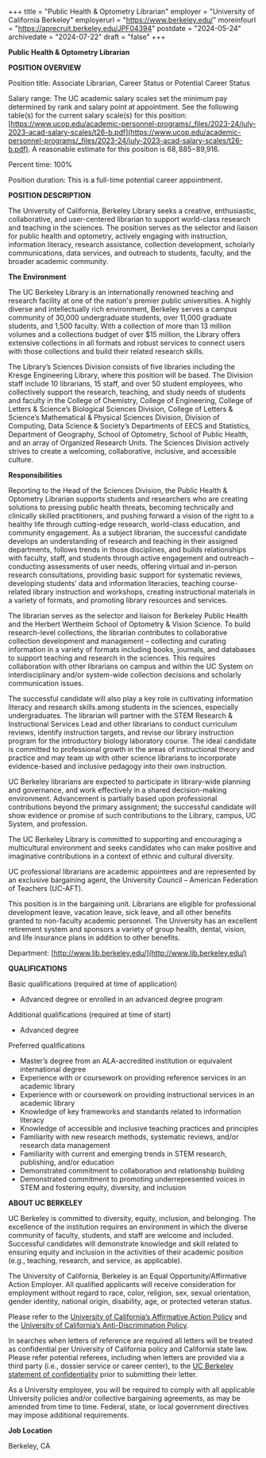 +++
title = "Public Health & Optometry Librarian"
employer = "University of California Berkeley"
employerurl = "https://www.berkeley.edu/"
moreinfourl = "https://aprecruit.berkeley.edu/JPF04394"
postdate = "2024-05-24"
archivedate = "2024-07-22"
draft = "false"
+++

**Public Health & Optometry Librarian**

**POSITION OVERVIEW**

Position title: Associate Librarian, Career Status or Potential Career Status

Salary range: The UC academic salary scales set the minimum pay determined by rank and salary point at appointment. See the following table(s) for the current salary scale(s) for this position: [https://www.ucop.edu/academic-personnel-programs/_files/2023-24/july-2023-acad-salary-scales/t26-b.pdf](https://www.ucop.edu/academic-personnel-programs/_files/2023-24/july-2023-acad-salary-scales/t26-b.pdf). A reasonable estimate for this position is $68,885-$89,916.

Percent time: 100%

Position duration: This is a full-time potential career appointment.

**POSITION DESCRIPTION**

The University of California, Berkeley Library seeks a creative, enthusiastic, collaborative, and user-centered librarian to support world-class research and teaching in the sciences. The position serves as the selector and liaison for public health and optometry, actively engaging with instruction, information literacy, research assistance, collection development, scholarly communications, data services, and outreach to students, faculty, and the broader academic community.

**The Environment**

The UC Berkeley Library is an internationally renowned teaching and research facility at one of the nation's premier public universities. A highly diverse and intellectually rich environment, Berkeley serves a campus community of 30,000 undergraduate students, over 11,000 graduate students, and 1,500 faculty. With a collection of more than 13 million volumes and a collections budget of over $15 million, the Library offers extensive collections in all formats and robust services to connect users with those collections and build their related research skills.

The Library’s Sciences Division consists of five libraries including the Kresge Engineering Library, where this position will be based. The Division staff include 10 librarians, 15 staff, and over 50 student employees, who collectively support the research, teaching, and study needs of students and faculty in the College of Chemistry, College of Engineering, College of Letters & Science’s Biological Sciences Division, College of Letters & Science’s Mathematical & Physical Sciences Division, Division of Computing, Data Science & Society’s Departments of EECS and Statistics, Department of Geography, School of Optometry, School of Public Health, and an array of Organized Research Units. The Sciences Division actively strives to create a welcoming, collaborative, inclusive, and accessible culture.

**Responsibilities**

Reporting to the Head of the Sciences Division, the Public Health & Optometry Librarian supports students and researchers who are creating solutions to pressing public health threats, becoming technically and clinically skilled practitioners, and pushing forward a vision of the right to a healthy life through cutting-edge research, world-class education, and community engagement. As a subject librarian, the successful candidate develops an understanding of research and teaching in their assigned departments, follows trends in those disciplines, and builds relationships with faculty, staff, and students through active engagement and outreach – conducting assessments of user needs, offering virtual and in-person research consultations, providing basic support for systematic reviews, developing students’ data and information literacies, teaching course-related library instruction and workshops, creating instructional materials in a variety of formats, and promoting library resources and services.

The librarian serves as the selector and liaison for Berkeley Public Health and the Herbert Wertheim School of Optometry & Vision Science. To build research-level collections, the librarian contributes to collaborative collection development and management – collecting and curating information in a variety of formats including books, journals, and databases to support teaching and research in the sciences. This requires collaboration with other librarians on campus and within the UC System on interdisciplinary and/or system-wide collection decisions and scholarly communication issues.

The successful candidate will also play a key role in cultivating information literacy and research skills among students in the sciences, especially undergraduates. The librarian will partner with the STEM Research & Instructional Services Lead and other librarians to conduct curriculum reviews, identify instruction targets, and revise our library instruction program for the introductory biology laboratory course. The ideal candidate is committed to professional growth in the areas of instructional theory and practice and may team up with other science librarians to incorporate evidence-based and inclusive pedagogy into their own instruction.

UC Berkeley librarians are expected to participate in library-wide planning and governance, and work effectively in a shared decision-making environment. Advancement is partially based upon professional contributions beyond the primary assignment; the successful candidate will show evidence or promise of such contributions to the Library, campus, UC System, and profession.

The UC Berkeley Library is committed to supporting and encouraging a multicultural environment and seeks candidates who can make positive and imaginative contributions in a context of ethnic and cultural diversity.

UC professional librarians are academic appointees and are represented by an exclusive bargaining agent, the University Council – American Federation of Teachers (UC-AFT).

This position is in the bargaining unit. Librarians are eligible for professional development leave, vacation leave, sick leave, and all other benefits granted to non-faculty academic personnel. The University has an excellent retirement system and sponsors a variety of group health, dental, vision, and life insurance plans in addition to other benefits.

Department: [http://www.lib.berkeley.edu/](http://www.lib.berkeley.edu/)

**QUALIFICATIONS**

Basic qualifications (required at time of application)

- Advanced degree or enrolled in an advanced degree program

Additional qualifications (required at time of start)

- Advanced degree

Preferred qualifications

- Master’s degree from an ALA-accredited institution or equivalent international degree
- Experience with or coursework on providing reference services in an academic library
- Experience with or coursework on providing instructional services in an academic library
- Knowledge of key frameworks and standards related to information literacy
- Knowledge of accessible and inclusive teaching practices and principles
- Familiarity with new research methods, systematic reviews, and/or research data management
- Familiarity with current and emerging trends in STEM research, publishing, and/or education
- Demonstrated commitment to collaboration and relationship building
- Demonstrated commitment to promoting underrepresented voices in STEM and fostering equity, diversity, and inclusion


**ABOUT UC BERKELEY**

UC Berkeley is committed to diversity, equity, inclusion, and belonging. The excellence of the institution requires an environment in which the diverse community of faculty, students, and staff are welcome and included. Successful candidates will demonstrate knowledge and skill related to ensuring equity and inclusion in the activities of their academic position (e.g., teaching, research, and service, as applicable).

The University of California, Berkeley is an Equal Opportunity/Affirmative Action Employer. All qualified applicants will receive consideration for employment without regard to race, color, religion, sex, sexual orientation, gender identity, national origin, disability, age, or protected veteran status.

Please refer to the [University of California’s Affirmative Action Policy](https://www.ucop.edu/academic-personnel-programs/_files/apm/apm-035.pdf) and the [University of California’s Anti-Discrimination Policy](https://policy.ucop.edu/doc/1001004/Anti-Discrimination).

In searches when letters of reference are required all letters will be treated as confidential per University of California policy and California state law. Please refer potential referees, including when letters are provided via a third party (i.e., dossier service or career center), to the [UC Berkeley statement of confidentiality](http://apo.berkeley.edu/ucb-confidentiality-policy) prior to submitting their letter.

As a University employee, you will be required to comply with all applicable University policies and/or collective bargaining agreements, as may be amended from time to time. Federal, state, or local government directives may impose additional requirements.

**Job Location**

Berkeley, CA
